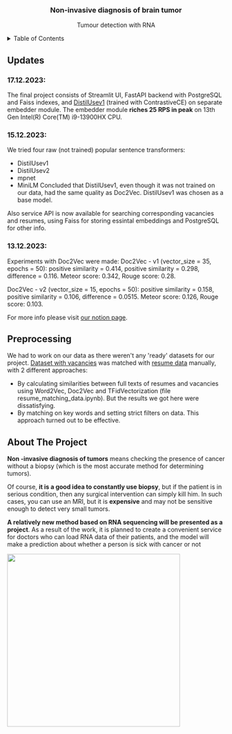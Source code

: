 <div id="top"></div>

<!-- PROJECT LOGO -->
<br />
<div align="center">

<h3 align="center">Non-invasive diagnosis of brain tumor</h3>

  <p align="center">
    Tumour detection with RNA
  </p>
</div>
<!-- TABLE OF CONTENTS -->
<details>
  <summary>Table of Contents</summary>
  <ol>
    <li>
      <a href="#updates">Updates</a>
    </li>
     <li>
      <a href="#preprocessing">preprocessing</a>
    </li>
    <li>
      <a href="#about-the-project">About The Project</a>
      <ul>
        <li><a href="#built-with">Built With</a></li>
      </ul>
    </li>
    <li>
      <a href="#getting-started">Getting Started</a>
      <ul>
        <li><a href="#prerequisites">Prerequisites</a></li>
        <li><a href="#installation">Installation</a></li>
      </ul>
    </li>
    <li><a href="#works-cited">Works Cited</a></li>
    <li><a href="#acknowledgments">Acknowledgments</a></li>
  </ol>
</details>

<!-- UPDATES -->
## Updates 

### 17.12.2023:
The final project consists of Streamlit UI, FastAPI backend with PostgreSQL and Faiss indexes, and <a href="https://huggingface.co/sentence-transformers/distiluse-base-multilingual-cased-v1">DistilUsev1</a> (trained with ContrastiveCE) on separate embedder module. The embedder module **riches 25 RPS in peak** on 13th Gen Intel(R) Core(TM) i9-13900HX CPU.

### 15.12.2023:
We tried four raw (not trained) popular sentence transformers:
* DistilUsev1
* DistilUsev2
* mpnet
* MiniLM
Concluded that DistilUsev1, even though it was not trained on our data, had the same quality as Doc2Vec. DistilUsev1 was chosen as a base model.

Also service API is now available for searching corresponding vacancies and resumes, using Faiss for storing essintal embeddings and PostgreSQL for other info.

### 13.12.2023:
Experiments with Doc2Vec were made: 
Doc2Vec - v1 (vector_size = 35, epochs = 50): positive similarity = 0.414, positive similarity = 0.298, difference = 0.116. Meteor score: 0.342, 
Rouge score: 0.28.

Doc2Vec - v2 (vector_size = 15, epochs = 50): positive similarity = 0.158, positive similarity = 0.106, difference = 0.0515. Meteor score: 0.126, 
Rouge score: 0.103.

For more info please visit <a href="https://www.notion.so/Team-19-Job-Resume-matching-56f93b10243a4989acbfdcb88d014b03">our notion page</a>.
<!-- preprocessing -->
## Preprocessing
We had to work on our data as there weren't any 'ready' datasets for our project. <a href="https://www.kaggle.com/datasets/vyacheslavpanteleev1/hhru-it-vacancies-from-20211025-to-20211202">Dataset with vacancies</a> was matched with <a href="https://drive.google.com/file/d/1ikA_Ht45fXD2w5dWZ9sGTSRl-UNeCVub/view?usp=share_link">resume data</a> manually, with 2 different approaches:
* By calculating similarities between full texts of resumes and vacancies using Word2Vec, Doc2Vec and TFidVectorization (file resume_matching_data.ipynb). But the results we got here were dissatisfying.
* By matching on key words and setting strict filters on data. This approach turned out to be effective.

<!-- ABOUT THE PROJECT -->
## About The Project


**Non -invasive diagnosis of tumors** means checking the presence of cancer without a biopsy (which is the most accurate method for determining tumors). 

Of course, **it is a good idea to constantly use biopsy**, but if the patient is in serious condition, then any surgical intervention can simply kill him. In such cases, you can use an MRI, but it is **expensive** and may not be sensitive enough to detect very small tumors. 

**A relatively new method based on RNA sequencing will be presented as a project**. As a result of the work, it is planned to create a convenient service for doctors who can load RNA data of their patients, and the model will make a prediction about whether a person is sick with cancer or not

<img src="![icon](https://github.com/jojiku/RNA-cancer/assets/56271473/06231c5e-d59f-4657-92a5-19f944caa136)
" height=400 align = "center"/>
